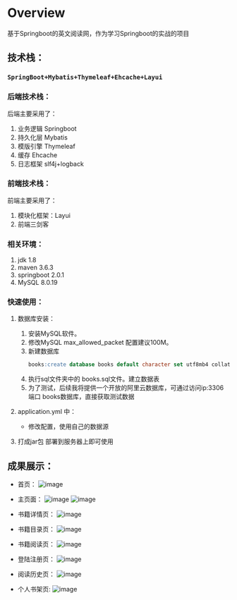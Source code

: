 # Overview

基于Springboot的英文阅读网，作为学习Springboot的实战的项目

## 技术栈：

### `SpringBoot+Mybatis+Thymeleaf+Ehcache+Layui`

### 后端技术栈：

后端主要采用了：

1. 业务逻辑 Springboot
2. 持久化层 Mybatis
3. 模版引擎 Thymeleaf
4. 缓存 Ehcache
5. 日志框架 slf4j+logback



### 前端技术栈：

前端主要采用了：

1. 模块化框架：Layui
2. 前端三剑客



### 相关环境：

1. jdk 1.8
2. maven 3.6.3
3. springboot 2.0.1
4. MySQL 8.0.19



### 快速使用：

1. 数据库安装：

   1. 安装MySQL软件。
   2. 修改MySQL max_allowed_packet 配置建议100M。
   3. 新建数据库
       ``` sql 
       books:create database books default character set utf8mb4 collate utf8mb4_general_ci 。
   4. 执行sql文件夹中的 books.sql文件。建立数据表
   5. 为了测试，后续我将提供一个开放的阿里云数据库，可通过访问ip:3306端口 books数据库，直接获取测试数据
2. application.yml 中：

   + 修改配置，使用自己的数据源

   

3. 打成jar包 部署到服务器上即可使用



## 成果展示：

+ 首页：
  ![image](https://github.com/Xunzhuo/SpringBoot-in-Action/raw/master/src/main/resources/public/index.png)

+ 主页面：
  ![image](https://github.com/Xunzhuo/SpringBoot-in-Action/raw/master/src/main/resources/public/main.png)
  ![image](https://github.com/Xunzhuo/SpringBoot-in-Action/raw/master/src/main/resources/public/main1.png)

+ 书籍详情页：
  ![image](https://github.com/Xunzhuo/SpringBoot-in-Action/raw/master/src/main/resources/public/detail.png)

+ 书籍目录页：
  ![image](https://github.com/Xunzhuo/SpringBoot-in-Action/raw/master/src/main/resources/public/content.png)

+ 书籍阅读页：
  ![image](https://github.com/Xunzhuo/SpringBoot-in-Action/raw/master/src/main/resources/public/read.png)

+ 登陆注册页：
  ![image](https://github.com/Xunzhuo/SpringBoot-in-Action/raw/master/src/main/resources/public/login.png)

+ 阅读历史页：
  ![image](https://github.com/Xunzhuo/SpringBoot-in-Action/raw/master/src/main/resources/public/history.png)

+ 个人书架页:
  ![image](https://github.com/Xunzhuo/SpringBoot-in-Action/raw/master/src/main/resources/public/shelf.png)


